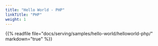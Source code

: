 ```yaml
---
title: "Hello World - PHP"
linkTitle: "PHP"
weight: 1
---
```


{{% readfile file="docs/serving/samples/hello-world/helloworld-php/" markdown="true" %}}
